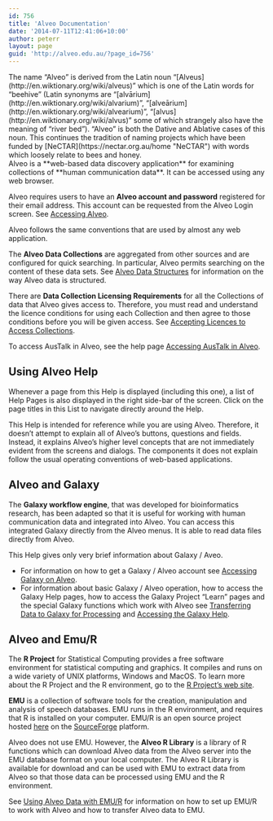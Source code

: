 ```yaml
---
id: 756
title: 'Alveo Documentation'
date: '2014-07-11T12:41:06+10:00'
author: peterr
layout: page
guid: 'http://alveo.edu.au/?page_id=756'
---
```


<aside class="panel panel-default aside"><div class="panel-body">The name “Alveo” is derived from the Latin noun “[Alveus](http://en.wiktionary.org/wiki/alveus)” which is one of the Latin words for “beehive” (Latin synonyms are “[alvārium](http://en.wiktionary.org/wiki/alvarium)”, “[alveārium](http://en.wiktionary.org/wiki/alvearium)”, “[alvus](http://en.wiktionary.org/wiki/alvus)” some of which strangely also have the meaning of “river bed”). “Alveo” is both the Dative and Ablative cases of this noun. This continues the tradition of naming projects which have been funded by [NeCTAR](https://nectar.org.au/home "NeCTAR") with words which loosely relate to bees and honey.

</div></aside>Alveo is a **web-based data discovery application** for examining collections of **human communication data**. It can be accessed using any web browser.

Alveo requires users to have an **Alveo account and password** registered for their email address. This account can be requested from the Alveo Login screen. See [Accessing Alveo](http://alveo.edu.au/alveo-help/getting-access-to-alveo-and-galaxy/accessing-alveo/ "Getting Access to the Alveo Web Service").

Alveo follows the same conventions that are used by almost any web application.

The **Alveo Data Collections** are aggregated from other sources and are configured for quick searching. In particular, Alveo permits searching on the content of these data sets. See [Alveo Data Structures](http://alveo.edu.au/alveo-help/alveo-data-structures/ "Alveo Data Structures") for information on the way Alveo data is structured.

There are **Data Collection Licensing Requirements** for all the Collections of data that Alveo gives access to. Therefore, you must read and understand the licence conditions for using each Collection and then agree to those conditions before you will be given access. See [Accepting Licences to Access Collections](http://alveo.edu.au/alveo-help/getting-access-to-alveo-and-galaxy/accepting-licences-to-access-collections/ "Accepting Licences to Access Collections").

To access AusTalk in Alveo, see the help page [Accessing AusTalk in Alveo](http://alveo.edu.au/tutorials/accessing-austalk-in-alveo/).

## **Using Alveo Help**

Whenever a page from this Help is displayed (including this one), a list of Help Pages is also displayed in the right side-bar of the screen. Click on the page titles in this List to navigate directly around the Help.

This Help is intended for reference while you are using Alveo. Therefore, it doesn’t attempt to explain all of Alveo’s buttons, questions and fields. Instead, it explains Alveo’s higher level concepts that are not immediately evident from the screens and dialogs. The components it does not explain follow the usual operating conventions of web-based applications.

## **Alveo and Galaxy**

The **Galaxy workflow engine**, that was developed for bioinformatics research, has been adapted so that it is useful for working with human communication data and integrated into Alveo. You can access this integrated Galaxy directly from the Alveo menus. It is able to read data files directly from Alveo.

This Help gives only very brief information about Galaxy / Aveo.

- For information on how to get a Galaxy / Alveo account see [Accessing Galaxy on Alveo](http://alveo.edu.au/alveo-help/getting-access-to-alveo-and-galaxy/accessing-galaxy-on-alveo/ "Accessing the Galaxy Web Service **").
- For information about basic Galaxy / Alveo operation, how to access the Galaxy Help pages, how to access the Galaxy Project “Learn” pages and the special Galaxy functions which work with Alveo see [Transferring Data to Galaxy for Processing](http://alveo.edu.au/alveo-help/analysing-data/transferring-data-to-galaxy-for-processing/ "Transferring Data to Galaxy for Processing") and [Accessing the Galaxy Help](http://alveo.edu.au/alveo-help/analysing-data/transferring-data-to-galaxy-for-processing/accessing-the-galaxy-help/).

## **Alveo and Emu/R**

The **R Project** for Statistical Computing provides a free software environment for statistical computing and graphics. It compiles and runs on a wide variety of UNIX platforms, Windows and MacOS. To learn more about the R Project and the R environment, go to the [R Project’s web site](http://www.r-project.org/).

**EMU** is a collection of software tools for the creation, manipulation and analysis of speech databases. EMU runs in the R environment, and requires that R is installed on your computer. EMU/R is an open source project hosted [here](http://emu.sourceforge.net/ "EMU on SourceForge") on the [SourceForge](http://sourceforge.net/ "The SourceForge Homepage") platform.

Alveo does not use EMU. However, the **Alveo R Library** is a library of R functions which can download Alveo data from the Alveo server into the EMU database format on your local computer. The Alveo R Library is available for download and can be used with EMU to extract data from Alveo so that those data can be processed using EMU and the R environment.

See [Using Alveo Data with EMU/R](http://alveo.edu.au/alveo-help/analysing-data/using-alveo-data-with-emur/ "Using Alveo Data with Emu/R") for information on how to set up EMU/R to work with Alveo and how to transfer Alveo data to EMU.